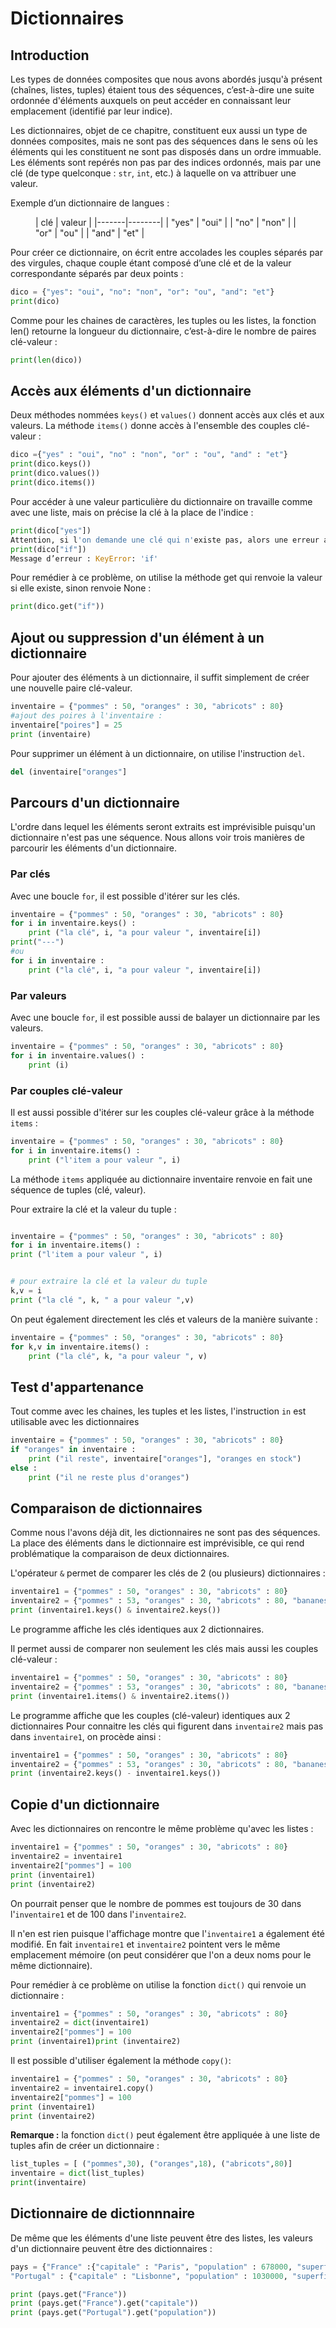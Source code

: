 # Dictionnaires

## Introduction

Les types de données composites que nous avons abordés jusqu'à présent (chaînes, listes, tuples) étaient tous des séquences, c’est-à-dire une suite ordonnée d'éléments auxquels on peut accéder en connaissant leur emplacement (identifié par leur indice).

Les dictionnaires, objet de ce chapitre, constituent eux aussi un type de données composites, mais ne sont pas des séquences dans le sens où les éléments qui les constituent ne sont pas disposés dans un ordre immuable. Les éléments sont repérés non pas par des indices ordonnés, mais par une clé (de type quelconque : `str`, `int`, etc.) à laquelle on va attribuer une valeur.

Exemple d’un dictionnaire de langues :

<figure markdown>
| clé   | valeur |
|-------|--------|
| "yes" | "oui"  |
| "no"  | "non"  |
| "or"  | "ou"   |
| "and" | "et"   |
</figure>

Pour créer ce dictionnaire, on écrit entre accolades les couples séparés par des virgules, chaque couple étant composé d’une clé et de la valeur correspondante séparés par deux points :

```python linenums="1"
dico = {"yes": "oui", "no": "non", "or": "ou", "and": "et"}
print(dico)
```

Comme pour les chaines de caractères, les tuples ou les listes, la fonction len() retourne la longueur du dictionnaire, c’est-à-dire le nombre de paires clé-valeur :

```python linenums="1"
print(len(dico))
```

## Accès aux éléments d'un dictionnaire

Deux méthodes nommées `keys()` et `values()` donnent accès aux clés et aux valeurs.
La méthode `items()` donne accès à l'ensemble des couples clé-valeur :

```python linenums="1"
dico ={"yes" : "oui", "no" : "non", "or" : "ou", "and" : "et"}
print(dico.keys())
print(dico.values())
print(dico.items())
```

Pour accéder à une valeur particulière du dictionnaire on travaille comme avec une liste, mais on précise la clé à la place de l'indice :

```python linenums="1"
print(dico["yes"])
Attention, si l'on demande une clé qui n'existe pas, alors une erreur arrête le programme :
print(dico["if"])
Message d’erreur : KeyError: 'if'
```

Pour remédier à ce problème, on utilise la méthode get qui renvoie la valeur si elle existe, sinon renvoie None :


```python linenums="1"
print(dico.get("if"))
```

## Ajout ou suppression d'un élément à un dictionnaire

Pour ajouter des éléments à un dictionnaire, il suffit simplement de créer une nouvelle paire clé-valeur.

```python linenums="1"
inventaire = {"pommes" : 50, "oranges" : 30, "abricots" : 80}
#ajout des poires à l'inventaire :
inventaire["poires"] = 25
print (inventaire)
```


Pour supprimer un élément à un dictionnaire, on utilise l'instruction `del`.

```python linenums="1"
del (inventaire["oranges"]
```


## Parcours d'un dictionnaire

L'ordre dans lequel les éléments seront extraits est imprévisible puisqu'un dictionnaire n'est pas une séquence. Nous allons voir trois manières de parcourir les éléments d'un dictionnaire.

### Par clés

Avec une boucle `for`, il est possible d'itérer sur les clés. 

```python linenums="1"
inventaire = {"pommes" : 50, "oranges" : 30, "abricots" : 80}
for i in inventaire.keys() :
    print ("la clé", i, "a pour valeur ", inventaire[i])
print("---")
#ou 
for i in inventaire :
    print ("la clé", i, "a pour valeur ", inventaire[i])
```

### Par valeurs

Avec une boucle `for`, il est possible aussi de balayer un dictionnaire par les valeurs.

```python linenums="1"
inventaire = {"pommes" : 50, "oranges" : 30, "abricots" : 80}
for i in inventaire.values() :
    print (i)
```

### Par couples clé-valeur

Il est aussi possible d'itérer sur les couples clé-valeur grâce à la méthode `items` :

```python linenums="1"
inventaire = {"pommes" : 50, "oranges" : 30, "abricots" : 80}
for i in inventaire.items() :
    print ("l'item a pour valeur ", i)
```

La méthode `items` appliquée au dictionnaire inventaire renvoie en fait une séquence de tuples (clé, valeur).

Pour extraire la clé et la valeur du tuple :
```python linenums="1"

inventaire = {"pommes" : 50, "oranges" : 30, "abricots" : 80}
for i in inventaire.items() :
print ("l'item a pour valeur ", i)


# pour extraire la clé et la valeur du tuple
k,v = i
print ("la clé ", k, " a pour valeur ",v)
``` 

On peut également directement les clés et valeurs de la manière suivante :

```python linenums="1"
inventaire = {"pommes" : 50, "oranges" : 30, "abricots" : 80}
for k,v in inventaire.items() :
    print ("la clé", k, "a pour valeur ", v)
```

## Test d'appartenance

Tout comme avec les chaines, les tuples et les listes, l'instruction `in` est utilisable avec les dictionnaires

```python linenums="1"
inventaire = {"pommes" : 50, "oranges" : 30, "abricots" : 80}
if "oranges" in inventaire :
    print ("il reste", inventaire["oranges"], "oranges en stock")
else :
    print ("il ne reste plus d'oranges")
```

## Comparaison de dictionnaires

Comme nous l'avons déjà dit, les dictionnaires ne sont pas des séquences. La place des éléments dans le dictionnaire est imprévisible, ce qui rend problématique la comparaison de deux dictionnaires.

L'opérateur `&` permet de comparer les clés de 2 (ou plusieurs) dictionnaires :

```python linenums="1"
inventaire1 = {"pommes" : 50, "oranges" : 30, "abricots" : 80}
inventaire2 = {"pommes" : 53, "oranges" : 30, "abricots" : 80, "bananes" : 30}
print (inventaire1.keys() & inventaire2.keys())
```

Le programme affiche les clés identiques aux 2 dictionnaires.

Il permet aussi de comparer non seulement les clés mais aussi les couples clé-valeur :

```python linenums="1"
inventaire1 = {"pommes" : 50, "oranges" : 30, "abricots" : 80}
inventaire2 = {"pommes" : 53, "oranges" : 30, "abricots" : 80, "bananes" : 30}
print (inventaire1.items() & inventaire2.items())
```

Le programme affiche que les couples (clé-valeur) identiques aux 2 dictionnaires
Pour connaitre les clés qui figurent dans `inventaire2` mais pas dans `inventaire1`, on procède ainsi :

```python linenums="1"
inventaire1 = {"pommes" : 50, "oranges" : 30, "abricots" : 80}
inventaire2 = {"pommes" : 53, "oranges" : 30, "abricots" : 80, "bananes" : 30}
print (inventaire2.keys() - inventaire1.keys())
```

##  Copie d'un dictionnaire 

Avec les dictionnaires on rencontre le même problème qu'avec les listes :

```python linenums="1"
inventaire1 = {"pommes" : 50, "oranges" : 30, "abricots" : 80}
inventaire2 = inventaire1
inventaire2["pommes"] = 100
print (inventaire1)
print (inventaire2)
```

On pourrait penser que le nombre de pommes est toujours de 30 dans l'`inventaire1` et de 100 dans l'`inventaire2`.

Il n'en est rien puisque l'affichage montre que l'`inventaire1` a également été modifié. En fait `inventaire1` et `inventaire2` pointent vers le même emplacement mémoire (on peut considérer que l'on a deux noms pour le même dictionnaire).

Pour remédier à ce problème on utilise la fonction `dict()` qui renvoie un dictionnaire :

```python linenums="1"
inventaire1 = {"pommes" : 50, "oranges" : 30, "abricots" : 80}
inventaire2 = dict(inventaire1)
inventaire2["pommes"] = 100
print (inventaire1)print (inventaire2)
```

Il est possible d'utiliser également la méthode `copy()`:

```python linenums="1"
inventaire1 = {"pommes" : 50, "oranges" : 30, "abricots" : 80}
inventaire2 = inventaire1.copy()
inventaire2["pommes"] = 100
print (inventaire1)
print (inventaire2)
```

**Remarque :** la fonction `dict()` peut également être appliquée à une liste de tuples afin de créer un dictionnaire :

```python linenums="1"
list_tuples = [ ("pommes",30), ("oranges",18), ("abricots",80)]
inventaire = dict(list_tuples)
print(inventaire)
```

## Dictionnaire de dictionnnaire

De même que les éléments d'une liste peuvent être des listes, les valeurs d'un dictionnaire peuvent être des dictionnaires :

```python linenums="1"
pays = {"France" :{"capitale" : "Paris", "population" : 678000, "superficie" : 643800},
"Portugal" : {"capitale" : "Lisbonne", "population" : 1030000, "superficie" : 92300}}

print (pays.get("France"))
print (pays.get("France").get("capitale"))
print (pays.get("Portugal").get("population"))
```
